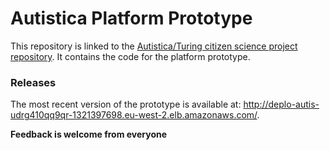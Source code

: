 # Autistica Platform Prototype

This repository is linked to the [Autistica/Turing citizen science project repository](https://github.com/). It contains the code for the platform prototype. 

### Releases

The most recent version of the prototype is available at: http://deplo-autis-udrg410qq9qr-1321397698.eu-west-2.elb.amazonaws.com/.

**Feedback is welcome from everyone**
